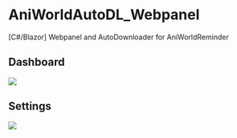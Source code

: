 # AniWorldAutoDL_Webpanel

[C#/Blazor] Webpanel and AutoDownloader for AniWorldReminder

## Dashboard
![](https://reducemy.link/p/4WRCFR)

## Settings
![](https://reducemy.link/p/4WRCFC)
